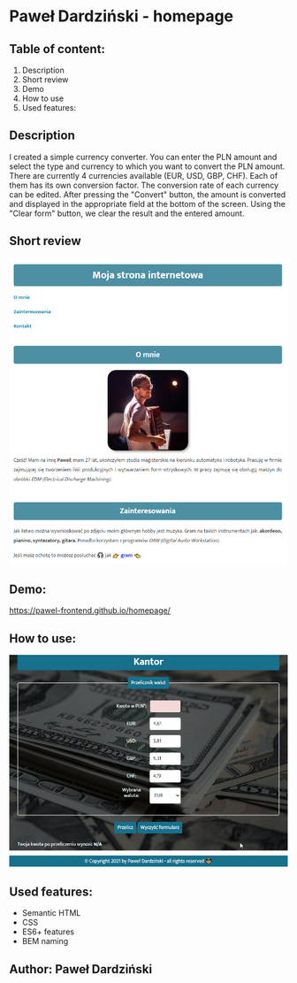 # Paweł Dardziński - homepage
## Table of content:
1. Description
2. Short review
3. Demo
4. How to use
5. Used features:
## Description
I created a simple currency converter. You can enter the PLN amount and select the type and currency to which you want to convert the PLN amount. There are currently 4 currencies available (EUR, USD, GBP, CHF). Each of them has its own conversion factor. The conversion rate of each currency can be edited. After pressing the "Convert" button, the amount is converted and displayed in the appropriate field at the bottom of the screen. Using the "Clear form" button, we clear the result and the entered amount.
## Short review
![homepage review](https://github.com/Pawel-FrontEnd/homepage/blob/main/images/view.PNG?raw=true)
## Demo:
https://pawel-frontend.github.io/homepage/
## How to use:
![Gif demo](images/Currency-converter-demo.gif)
## Used features:
- Semantic HTML
- CSS
- ES6+ features
- BEM naming
## Author: Paweł Dardziński
